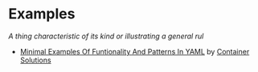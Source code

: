 Examples
=======================================================================

*A thing characteristic of its kind or illustrating a general rul*

* [Minimal Examples Of Funtionality And Patterns In YAML](https://github.com/ContainerSolutions/kubernetes-examples) by [Container Solutions](https://www.container-solutions.com/)
